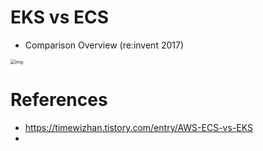 # EKS vs ECS



- Comparison Overview (re:invent 2017)

<img src="https://t1.daumcdn.net/cfile/tistory/992B57455C5D19072B" alt="img" style="zoom:50%;" />



# References

- https://timewizhan.tistory.com/entry/AWS-ECS-vs-EKS
- 